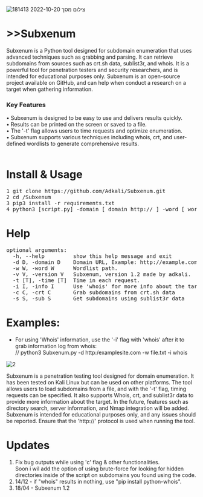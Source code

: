 ![צילום מסך 2022-10-20 181413](https://user-images.githubusercontent.com/90532971/196989261-49182e3d-b45a-4b17-80db-3699ac67274f.png)

# >>Subxenum
Subxenum is a Python tool designed for subdomain enumeration that uses advanced techniques such as grabbing and parsing. It can retrieve subdomains from sources such as crt.sh data, sublist3r, and whois. It is a powerful tool for penetration testers and security researchers, and is intended for educational purposes only. Subxenum is an open-source project available on GitHub, and can help when conduct a research on a target when gathering information.
<br>

<h3>Key Features</h3>
• Subxenum is designed to be easy to use and delivers results quickly.<br>
• Results can be printed on the screen or saved to a file.<br>
• The '-t' flag allows users to time requests and optimize enumeration.<br>
• Subxenum supports various techniques including whois, crt, and user-defined wordlists to generate comprehensive results.<br>
<br>

# Install & Usage
<pre>
1 git clone https://github.com/Adkali/Subxenum.git
2 cd /Subxenum 
3 pip3 install -r requirements.txt
4 python3 [script.py] -domain [ domain http:// ] -word [ wordlist.txt ] 
</pre>
# Help
<pre>
optional arguments:
  -h, --help         show this help message and exit
  -d D, -domain D    Domain URL, Example: http://example.com
  -w W, -word W      Wordlist path.
  -v V, -version V   Subxenum, version 1.2 made by adkali.
  -t [T], -time [T]  Time in each request.
  -i I, -info I      Use 'whois' for more info about the target.
  -c C, -crt C       Grab subdomains from crt.sh data
  -s S, -sub S       Get subdomains using sublist3r data
</pre>

# Examples:

* For using 'Whois' information, use the '-i' flag with 'whois' after it to grab information log from whois:<br>
// python3 Subxenum.py -d http:/examplesite.com -w file.txt -i whois

![2](https://user-images.githubusercontent.com/90532971/182032070-379dca31-52ca-4d1c-8528-a7dcc20c5698.png)
<br>

Subxenum is a penetration testing tool designed for domain enumeration. It has been tested on Kali Linux but can be used on other platforms. The tool allows users to load subdomains from a file, and with the '-t' flag, timing requests can be specified. It also supports Whois, crt, and sublist3r data to provide more information about the target. In the future, features such as directory search, server information, and Nmap integration will be added. Subxenum is intended for educational purposes only, and any issues should be reported. Ensure that the 'http://' protocol is used when running the tool.

# Updates
1. Fix bug outputs while using 'c' flag & other functionalities.<br> Soon i wil add the option of using brute-force for looking for hidden directories inside of the script on subdomains you found using the code.
2. 14/12 - if "whois" results in nothing, use "pip install python-whois".
3. 18/04 - Subxenum 1.2

